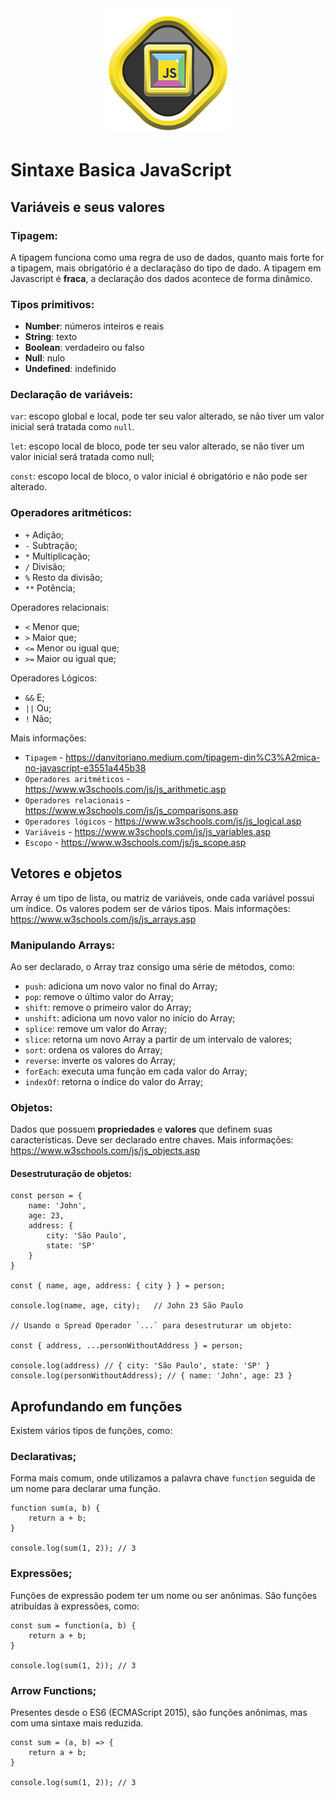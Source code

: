 <div align="center">
  <img src="images/logo.png" alt="Bootcamp Logo" style="width: 200px" /> 
</div>

# Sintaxe Basica JavaScript

## Variáveis e seus valores

### Tipagem:

A tipagem funciona como uma regra de uso de dados, quanto mais forte for a tipagem, mais obrigatório é a declaraçãso do tipo de dado.
A tipagem em Javascript é **fraca**, a declaração dos dados acontece de forma dinâmico.

### Tipos primitivos:

- **Number**: números inteiros e reais
- **String**: texto
- **Boolean**: verdadeiro ou falso
- **Null**: nulo
- **Undefined**: indefinido

### Declaração de variáveis:

`var`: escopo global e local, pode ter seu valor alterado, se não tiver um valor inicial será tratada como `null`.

`let`: escopo local de bloco, pode ter seu valor alterado, se não tiver um valor inicial será tratada como null;

`const`: escopo local de bloco, o valor inicial é obrigatório e não pode ser alterado.

### Operadores aritméticos:

- `+` Adição;
- `-` Subtração;
- `*` Multiplicação;
- `/` Divisão;
- `%` Resto da divisão;
- `**` Potência;

Operadores relacionais:

- `<` Menor que;
- `>` Maior que;
- `<=` Menor ou igual que;
- `>=` Maior ou igual que;

Operadores Lógicos:

- `&&` E;
- `||` Ou;
- `!` Não;

Mais informações:

- `Tipagem` - https://danvitoriano.medium.com/tipagem-din%C3%A2mica-no-javascript-e3551a445b38
- `Operadores aritméticos` - https://www.w3schools.com/js/js_arithmetic.asp
- `Operadores relacionais` - https://www.w3schools.com/js/js_comparisons.asp
- `Operadores lógicos` - https://www.w3schools.com/js/js_logical.asp
- `Variáveis` - https://www.w3schools.com/js/js_variables.asp
- `Escopo` - https://www.w3schools.com/js/js_scope.asp

## Vetores e objetos

Array é um tipo de lista, ou matriz de variáveis, onde cada variável possui um índice. Os valores podem ser de vários tipos. Mais informações: https://www.w3schools.com/js/js_arrays.asp

### Manipulando Arrays:

Ao ser declarado, o Array traz consigo uma série de métodos, como:

- `push`: adiciona um novo valor no final do Array;
- `pop`: remove o último valor do Array;
- `shift`: remove o primeiro valor do Array;
- `unshift`: adiciona um novo valor no início do Array;
- `splice`: remove um valor do Array;
- `slice`: retorna um novo Array a partir de um intervalo de valores;
- `sort`: ordena os valores do Array;
- `reverse`: inverte os valores do Array;
- `forEach`: executa uma função em cada valor do Array;
- `indexOf`: retorna o índice do valor do Array;

### Objetos:

Dados que possuem **propriedades** e **valores** que definem suas características. Deve ser declarado entre chaves. Mais informações: https://www.w3schools.com/js/js_objects.asp

#### Desestruturação de objetos:

    const person = {
        name: 'John',
        age: 23,
        address: {
            city: 'São Paulo',
            state: 'SP'
        }
    }

    const { name, age, address: { city } } = person;

    console.log(name, age, city);   // John 23 São Paulo

    // Usando o Spread Operador `...` para desestruturar um objeto:

    const { address, ...personWithoutAddress } = person;

    console.log(address) // { city: 'São Paulo', state: 'SP' }
    console.log(personWithoutAddress); // { name: 'John', age: 23 }

## Aprofundando em funções

Existem vários tipos de funções, como:

### Declarativas;

Forma mais comum, onde utilizamos a palavra chave `function` seguida de um nome para declarar uma função.

    function sum(a, b) {
        return a + b;
    }

    console.log(sum(1, 2)); // 3

### Expressões;

Funções de expressão podem ter um nome ou ser anônimas. São funções atribuídas à expressões, como:

    const sum = function(a, b) {
        return a + b;
    }

    console.log(sum(1, 2)); // 3

### Arrow Functions;

Presentes desde o ES6 (ECMAScript 2015), são funções anônimas, mas com uma sintaxe mais reduzida.

    const sum = (a, b) => {
        return a + b;
    }

    console.log(sum(1, 2)); // 3
